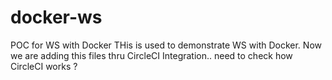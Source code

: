 # docker-ws
POC for WS with Docker THis is used to demonstrate WS with Docker.
Now we are adding this files thru CircleCI Integration.. need to check how CircleCI works ?

